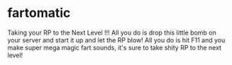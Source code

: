 # fartomatic
 Taking your RP to the Next Level !!! All you do is drop this little bomb on your server and start it up and let the RP blow! All you do is hit F11 and you make super mega magic fart sounds, it's sure to take shity RP to the next level!
